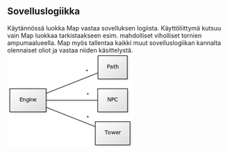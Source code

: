 ## Sovelluslogiikka
Käytännössä luokka Map vastaa sovelluksen logiista. 
Käyttöliittymä kutsuu vain Map luokkaa tarkistaakseen esim. mahdolliset viholliset tornien ampumaalueella.
Map myös tallentaa kaikki muut sovelluslogiikan kannalta olennaiset oliot ja vastaa niiden käsittelystä.  
![Kaaviokuva](https://github.com/jjjjm/otm-harjoitustyo/blob/master/dokumentaatio/kuvat/alustavakaavio.png)
